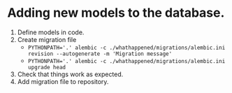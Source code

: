 # Adding new models to the database.

1. Define models in code.
1. Create migration file
    * `PYTHONPATH='.' alembic -c ./whathappened/migrations/alembic.ini revision --autogenerate -m 'Migration message'`
    * `PYTHONPATH='.' alembic -c ./whathappened/migrations/alembic.ini upgrade head`
1. Check that things work as expected.
1. Add migration file to repository.
